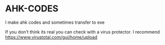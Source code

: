 # AHK-CODES
I make ahk codes and sometimes transfer to exe

If you don't think its real you can check with a virus protector. I recommend https://www.virustotal.com/gui/home/upload
